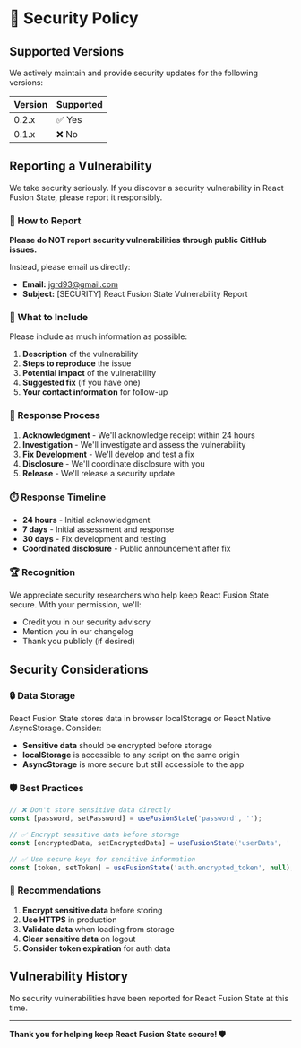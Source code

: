 # 🔐 Security Policy

## Supported Versions

We actively maintain and provide security updates for the following versions:

| Version | Supported          |
| ------- | ------------------ |
| 0.2.x   | ✅ Yes             |
| 0.1.x   | ❌ No              |

## Reporting a Vulnerability

We take security seriously. If you discover a security vulnerability in React Fusion State, please report it responsibly.

### 📧 How to Report

**Please do NOT report security vulnerabilities through public GitHub issues.**

Instead, please email us directly:
- **Email:** [jgrd93@gmail.com](mailto:jgrd93@gmail.com)
- **Subject:** [SECURITY] React Fusion State Vulnerability Report

### 📝 What to Include

Please include as much information as possible:

1. **Description** of the vulnerability
2. **Steps to reproduce** the issue
3. **Potential impact** of the vulnerability
4. **Suggested fix** (if you have one)
5. **Your contact information** for follow-up

### 🔄 Response Process

1. **Acknowledgment** - We'll acknowledge receipt within 24 hours
2. **Investigation** - We'll investigate and assess the vulnerability
3. **Fix Development** - We'll develop and test a fix
4. **Disclosure** - We'll coordinate disclosure with you
5. **Release** - We'll release a security update

### ⏱️ Response Timeline

- **24 hours** - Initial acknowledgment
- **7 days** - Initial assessment and response
- **30 days** - Fix development and testing
- **Coordinated disclosure** - Public announcement after fix

### 🏆 Recognition

We appreciate security researchers who help keep React Fusion State secure. With your permission, we'll:

- Credit you in our security advisory
- Mention you in our changelog
- Thank you publicly (if desired)

## Security Considerations

### 🔒 Data Storage

React Fusion State stores data in browser localStorage or React Native AsyncStorage. Consider:

- **Sensitive data** should be encrypted before storage
- **localStorage** is accessible to any script on the same origin
- **AsyncStorage** is more secure but still accessible to the app

### 🛡️ Best Practices

```jsx
// ❌ Don't store sensitive data directly
const [password, setPassword] = useFusionState('password', '');

// ✅ Encrypt sensitive data before storage
const [encryptedData, setEncryptedData] = useFusionState('userData', '');

// ✅ Use secure keys for sensitive information
const [token, setToken] = useFusionState('auth.encrypted_token', null);
```

### 🔐 Recommendations

1. **Encrypt sensitive data** before storing
2. **Use HTTPS** in production
3. **Validate data** when loading from storage
4. **Clear sensitive data** on logout
5. **Consider token expiration** for auth data

## Vulnerability History

No security vulnerabilities have been reported for React Fusion State at this time.

---

**Thank you for helping keep React Fusion State secure! 🛡️**

